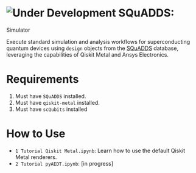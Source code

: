 # ![Under Development](https://img.shields.io/badge/Status-Under%20Development-yellow) SQuADDS: 
 Simulator


Execute standard simulation and analysis workflows for superconducting quantum devices using `design` objects from the [SQuADDS](https://github.com/shanto268/SQuADDS/) database, leveraging the capabilities of Qiskit Metal and Ansys Electronics.

# Requirements

1. Must have `SQuADDS` installed.
2. Must have `qiskit-metal` installed.
3. Must have `scQubits` installed

# How to Use
- `1 Tutorial Qiskit Metal.ipynb`: Learn how to use the default Qiskit Metal renderers.
- `2 Tutorial pyAEDT.ipynb`: [in progress]
